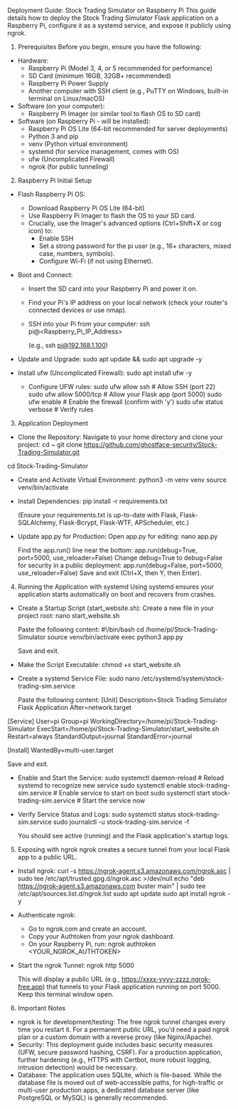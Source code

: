 Deployment Guide: Stock Trading Simulator on Raspberry Pi
This guide details how to deploy the Stock Trading Simulator Flask application on a Raspberry Pi, configure it as a systemd service, and expose it publicly using ngrok.
1. Prerequisites
Before you begin, ensure you have the following:
 * Hardware:
   * Raspberry Pi (Model 3, 4, or 5 recommended for performance)
   * SD Card (minimum 16GB, 32GB+ recommended)
   * Raspberry Pi Power Supply
   * Another computer with SSH client (e.g., PuTTY on Windows, built-in terminal on Linux/macOS)
 * Software (on your computer):
   * Raspberry Pi Imager (or similar tool to flash OS to SD card)
 * Software (on Raspberry Pi - will be installed):
   * Raspberry Pi OS Lite (64-bit recommended for server deployments)
   * Python 3 and pip
   * venv (Python virtual environment)
   * systemd (for service management, comes with OS)
   * ufw (Uncomplicated Firewall)
   * ngrok (for public tunneling)
2. Raspberry Pi Initial Setup
 * Flash Raspberry Pi OS:
   * Download Raspberry Pi OS Lite (64-bit)
   * Use Raspberry Pi Imager to flash the OS to your SD card.
   * Crucially, use the Imager's advanced options (Ctrl+Shift+X or cog icon) to:
     * Enable SSH
     * Set a strong password for the pi user (e.g., 16+ characters, mixed case, numbers, symbols).
     * Configure Wi-Fi (if not using Ethernet).
 * Boot and Connect:
   * Insert the SD card into your Raspberry Pi and power it on.
   * Find your Pi's IP address on your local network (check your router's connected devices or use nmap).
   * SSH into your Pi from your computer:
     ssh pi@<Raspberry_Pi_IP_Address>

     (e.g., ssh pi@192.168.1.100)
 * Update and Upgrade:
   sudo apt update && sudo apt upgrade -y

 * Install ufw (Uncomplicated Firewall):
   sudo apt install ufw -y

   * Configure UFW rules:
     sudo ufw allow ssh        # Allow SSH (port 22)
sudo ufw allow 5000/tcp   # Allow your Flask app (port 5000)
sudo ufw enable           # Enable the firewall (confirm with 'y')
sudo ufw status verbose   # Verify rules

3. Application Deployment
 * Clone the Repository:
   Navigate to your home directory and clone your project:
   cd ~
git clone https://github.com/ghostface-security/Stock-Trading-Simulator.git

cd Stock-Trading-Simulator

 * Create and Activate Virtual Environment:
   python3 -m venv venv
source venv/bin/activate

 * Install Dependencies:
   pip install -r requirements.txt

   (Ensure your requirements.txt is up-to-date with Flask, Flask-SQLAlchemy, Flask-Bcrypt, Flask-WTF, APScheduler, etc.)
 * Update app.py for Production:
   Open app.py for editing:
   nano app.py

   Find the app.run() line near the bottom:
   app.run(debug=True, port=5000, use_reloader=False)
   Change debug=True to debug=False for security in a public deployment:
   app.run(debug=False, port=5000, use_reloader=False)
   Save and exit (Ctrl+X, then Y, then Enter).
4. Running the Application with systemd
Using systemd ensures your application starts automatically on boot and recovers from crashes.
 * Create a Startup Script (start_website.sh):
   Create a new file in your project root:
   nano start_website.sh

   Paste the following content:
   #!/bin/bash
cd /home/pi/Stock-Trading-Simulator
source venv/bin/activate
exec python3 app.py

   Save and exit.
 * Make the Script Executable:
   chmod +x start_website.sh

 * Create a systemd Service File:
   sudo nano /etc/systemd/system/stock-trading-sim.service

   Paste the following content:
   [Unit]
Description=Stock Trading Simulator Flask Application
After=network.target

[Service]
User=pi
Group=pi
WorkingDirectory=/home/pi/Stock-Trading-Simulator
ExecStart=/home/pi/Stock-Trading-Simulator/start_website.sh
Restart=always
StandardOutput=journal
StandardError=journal

[Install]
WantedBy=multi-user.target

   Save and exit.
 * Enable and Start the Service:
   sudo systemctl daemon-reload           # Reload systemd to recognize new service
sudo systemctl enable stock-trading-sim.service # Enable service to start on boot
sudo systemctl start stock-trading-sim.service  # Start the service now

 * Verify Service Status and Logs:
   sudo systemctl status stock-trading-sim.service
sudo journalctl -u stock-trading-sim.service -f

   You should see active (running) and the Flask application's startup logs.
5. Exposing with ngrok
ngrok creates a secure tunnel from your local Flask app to a public URL.
 * Install ngrok:
   curl -s https://ngrok-agent.s3.amazonaws.com/ngrok.asc | sudo tee /etc/apt/trusted.gpg.d/ngrok.asc >/dev/null
echo "deb https://ngrok-agent.s3.amazonaws.com buster main" | sudo tee /etc/apt/sources.list.d/ngrok.list
sudo apt update
sudo apt install ngrok -y

 * Authenticate ngrok:
   * Go to ngrok.com and create an account.
   * Copy your Authtoken from your ngrok dashboard.
   * On your Raspberry Pi, run:
     ngrok authtoken <YOUR_NGROK_AUTHTOKEN>

 * Start the ngrok Tunnel:
   ngrok http 5000

   This will display a public URL (e.g., https://xxxx-yyyy-zzzz.ngrok-free.app) that tunnels to your Flask application running on port 5000. Keep this terminal window open.
6. Important Notes
 * ngrok is for development/testing: The free ngrok tunnel changes every time you restart it. For a permanent public URL, you'd need a paid ngrok plan or a custom domain with a reverse proxy (like Nginx/Apache).
 * Security: This deployment guide includes basic security measures (UFW, secure password hashing, CSRF). For a production application, further hardening (e.g., HTTPS with Certbot, more robust logging, intrusion detection) would be necessary.
 * Database: The application uses SQLite, which is file-based. While the database file is moved out of web-accessible paths, for high-traffic or multi-user production apps, a dedicated database server (like PostgreSQL or MySQL) is generally recommended.
